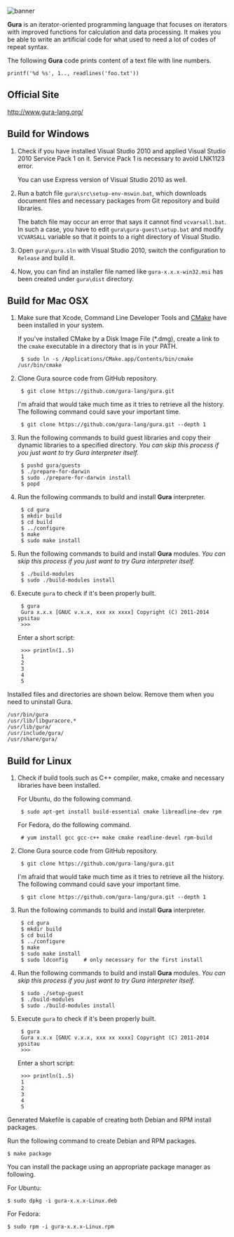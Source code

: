 ![banner](http://www.gura-lang.org/images/banner.png)

**Gura** is an iterator-oriented programming language that focuses on
iterators with improved functions for calculation and data processing.
It makes you be able to write an artificial code for what used to need a lot
of codes of repeat syntax.

The following **Gura** code prints content of a text file with line numbers.

    printf('%d %s', 1.., readlines('foo.txt'))

Official Site
-------------
http://www.gura-lang.org/


Build for Windows
-----------------
1. Check if you have installed Visual Studio 2010 and applied Visual Studio 2010 Service Pack 1 on it.
   Service Pack 1 is necessary to avoid LNK1123 error.
   
   You can use Express version of Visual Studio 2010 as well.

2. Run a batch file `gura\src\setup-env-mswin.bat`, which downloads document
   files and necessary packages from Git repository and build libraries.

   The batch file may occur an error that says it cannot find `vcvarsall.bat`.
   In such a case, you have to edit `gura\gura-guest\setup.bat`
   and modify `VCVARSALL` variable so that it points to a right directory of
   Visual Studio.

3. Open `gura\gura.sln` with Visual Studio 2010, switch the configuration to
   `Release` and build it.

4. Now, you can find an installer file named like `gura-x.x.x-win32.msi`
   has been created under `gura\dist` directory.


Build for Mac OSX
-----------------
1. Make sure that Xcode, Command Line Developer Tools
   and [CMake](http://www.cmake.org/download/) have been installed in your system.

   If you've installed CMake by a Disk Image File (*.dmg),
   create a link to the `cmake` executable in a directory that is in your PATH.

        $ sudo ln -s /Applications/CMake.app/Contents/bin/cmake /usr/bin/cmake

2. Clone Gura source code from GitHub repository.

        $ git clone https://github.com/gura-lang/gura.git

   I'm afraid that would take much time as it tries to retrieve all the history.
   The following command could save your important time.
   
        $ git clone https://github.com/gura-lang/gura.git --depth 1

3. Run the following commands to build guest libraries and copy their dynamic libraries
   to a specified directory.
   *You can skip this process if you just want to try Gura interpreter itself.*

        $ pushd gura/guests
        $ ./prepare-for-darwin
		$ sudo ./prepare-for-darwin install
        $ popd

4. Run the following commands to build and install **Gura** interpreter.

		$ cd gura
        $ mkdir build
        $ cd build
        $ ../configure
        $ make
        $ sudo make install

5. Run the following commands to build and install **Gura** modules.
   *You can skip this process if you just want to try Gura interpreter itself.*

        $ ./build-modules
        $ sudo ./build-modules install

6. Execute `gura` to check if it's been properly built.

        $ gura
		Gura x.x.x [GNUC v.x.x, xxx xx xxxx] Copyright (C) 2011-2014 ypsitau
		>>>

   Enter a short script:
   
		>>> println(1..5)
		1
		2
		3
		4
		5

Installed files and directories are shown below.
Remove them when you need to uninstall Gura.

    /usr/bin/gura
    /usr/lib/libguracore.*
    /usr/lib/gura/
    /usr/include/gura/
    /usr/share/gura/


Build for Linux
---------------
1. Check if build tools such as C++ compiler, make, cmake and necessary
   libraries have been installed.

   For Ubuntu, do the following command.

        $ sudo apt-get install build-essential cmake libreadline-dev rpm

   For Fedora, do the following command.

        # yum install gcc gcc-c++ make cmake readline-devel rpm-build

2. Clone Gura source code from GitHub repository.

        $ git clone https://github.com/gura-lang/gura.git

   I'm afraid that would take much time as it tries to retrieve all the history.
   The following command could save your important time.
   
        $ git clone https://github.com/gura-lang/gura.git --depth 1

3. Run the following commands to build and install **Gura** interpreter.

		$ cd gura
        $ mkdir build
        $ cd build
        $ ../configure
        $ make
        $ sudo make install
        $ sudo ldconfig     # only necessary for the first install

4. Run the following commands to build and install **Gura** modules.
   *You can skip this process if you just want to try Gura interpreter itself.*

        $ sudo ./setup-guest
        $ ./build-modules
        $ sudo ./build-modules install

5. Execute `gura` to check if it's been properly built.

        $ gura
		Gura x.x.x [GNUC v.x.x, xxx xx xxxx] Copyright (C) 2011-2014 ypsitau
		>>>

   Enter a short script:
   
		>>> println(1..5)
		1
		2
		3
		4
		5

Generated Makefile is capable of creating both Debian and RPM install packages.

Run the following command to create Debian and RPM packages.

    $ make package

You can install the package using an appropriate package manager as following.

For Ubuntu:

    $ sudo dpkg -i gura-x.x.x-Linux.deb

For Fedora:

    $ sudo rpm -i gura-x.x.x-Linux.rpm
